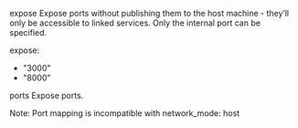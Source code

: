expose
Expose ports without publishing them to the host machine - they’ll only be accessible to linked services. Only the internal port can be specified.

expose:
 - "3000"
 - "8000"

ports
Expose ports.

Note: Port mapping is incompatible with network_mode: host